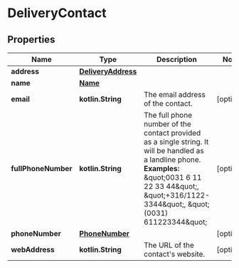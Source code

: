 
# DeliveryContact

## Properties
Name | Type | Description | Notes
------------ | ------------- | ------------- | -------------
**address** | [**DeliveryAddress**](DeliveryAddress.md) |  | 
**name** | [**Name**](Name.md) |  | 
**email** | **kotlin.String** | The email address of the contact. |  [optional]
**fullPhoneNumber** | **kotlin.String** | The full phone number of the contact provided as a single string. It will be handled as a landline phone. **Examples:** \&quot;0031 6 11 22 33 44\&quot;, \&quot;+316/1122-3344\&quot;, \&quot;(0031) 611223344\&quot; |  [optional]
**phoneNumber** | [**PhoneNumber**](PhoneNumber.md) |  |  [optional]
**webAddress** | **kotlin.String** | The URL of the contact&#39;s website. |  [optional]



